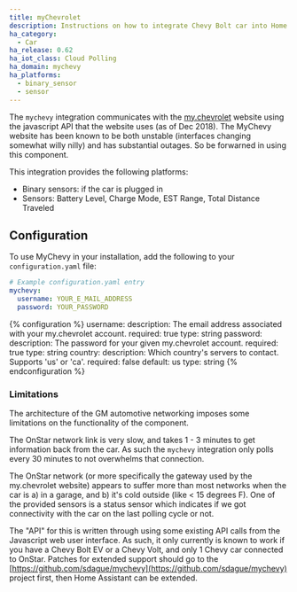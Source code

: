 ```yaml
---
title: myChevrolet
description: Instructions on how to integrate Chevy Bolt car into Home Assistant.
ha_category:
  - Car
ha_release: 0.62
ha_iot_class: Cloud Polling
ha_domain: mychevy
ha_platforms:
  - binary_sensor
  - sensor
---
```


The `mychevy` integration communicates with the [my.chevrolet](https://my.chevrolet.com) website using the javascript API that the website uses (as of Dec 2018). The MyChevy website has been known to be both unstable (interfaces changing somewhat willy nilly) and has substantial outages. So be forwarned in using this component.

This integration provides the following platforms:

- Binary sensors: if the car is plugged in
- Sensors: Battery Level, Charge Mode, EST Range, Total Distance Traveled

## Configuration

To use MyChevy in your installation, add the following to your `configuration.yaml` file:

```yaml
# Example configuration.yaml entry
mychevy:
  username: YOUR_E_MAIL_ADDRESS
  password: YOUR_PASSWORD
```

{% configuration %}
username:
  description: The email address associated with your my.chevrolet account.
  required: true
  type: string
password:
  description: The password for your given my.chevrolet account.
  required: true
  type: string
country:
  description: Which country's servers to contact. Supports 'us' or 'ca'.
  required: false
  default: us
  type: string
{% endconfiguration %}

### Limitations

The architecture of the GM automotive networking imposes some limitations on the functionality of the component.

The OnStar network link is very slow, and takes 1 - 3 minutes to get information back from the car. As such the `mychevy` integration only polls every 30 minutes to not overwhelms that connection.

The OnStar network (or more specifically the gateway used by the my.chevrolet website) appears to suffer more than most networks when the car is a) in a garage, and b) it's cold outside (like < 15 degrees F). One of the provided sensors is a status sensor which indicates if we got connectivity with the car on the last polling cycle or not.

The "API" for this is written through using some existing API calls from the Javascript web user interface. As such, it only currently is known to work if you have a Chevy Bolt EV or a Chevy Volt, and only 1 Chevy car connected to OnStar. Patches for extended support should go to the [https://github.com/sdague/mychevy](https://github.com/sdague/mychevy) project first, then Home Assistant can be extended.
